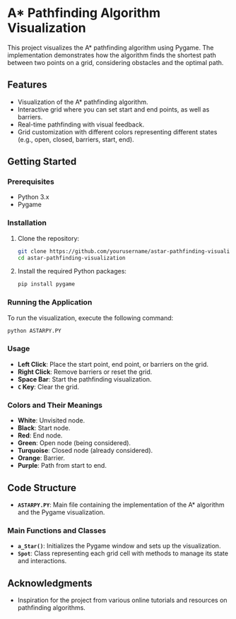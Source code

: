 # A* Pathfinding Algorithm Visualization

This project visualizes the A* pathfinding algorithm using Pygame. The implementation demonstrates how the algorithm finds the shortest path between two points on a grid, considering obstacles and the optimal path. 

## Features

- Visualization of the A* pathfinding algorithm.
- Interactive grid where you can set start and end points, as well as barriers.
- Real-time pathfinding with visual feedback.
- Grid customization with different colors representing different states (e.g., open, closed, barriers, start, end).

## Getting Started

### Prerequisites

- Python 3.x
- Pygame

### Installation

1. Clone the repository:
    ```bash
    git clone https://github.com/yourusername/astar-pathfinding-visualization.git
    cd astar-pathfinding-visualization
    ```

2. Install the required Python packages:
    ```bash
    pip install pygame
    ```

### Running the Application

To run the visualization, execute the following command:

```bash
python ASTARPY.PY
```

### Usage

- **Left Click**: Place the start point, end point, or barriers on the grid.
- **Right Click**: Remove barriers or reset the grid.
- **Space Bar**: Start the pathfinding visualization.
- **`C` Key**: Clear the grid.

### Colors and Their Meanings

- **White**: Unvisited node.
- **Black**: Start node.
- **Red**: End node.
- **Green**: Open node (being considered).
- **Turquoise**: Closed node (already considered).
- **Orange**: Barrier.
- **Purple**: Path from start to end.

## Code Structure

- **`ASTARPY.PY`**: Main file containing the implementation of the A* algorithm and the Pygame visualization.

### Main Functions and Classes

- **`a_Star()`**: Initializes the Pygame window and sets up the visualization.
- **`Spot`**: Class representing each grid cell with methods to manage its state and interactions.

## Acknowledgments

- Inspiration for the project from various online tutorials and resources on pathfinding algorithms.
